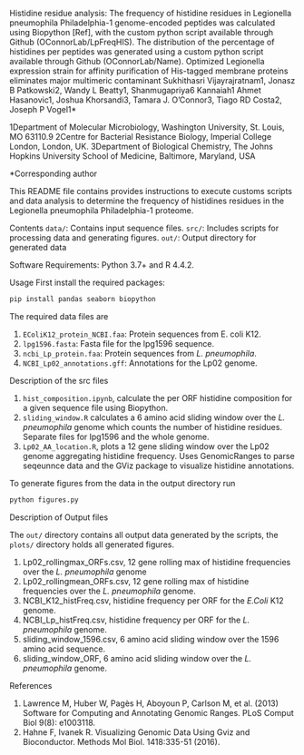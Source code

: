 ﻿Histidine residue analysis: The frequency of histidine residues in Legionella pneumophila Philadelphia-1 genome-encoded peptides was calculated using Biopython [Ref], with the custom python script available through Github (OConnorLab/LpFreqHIS). The distribution of the percentage of histidines per peptides was generated using a custom python script available through Github (OConnorLab/Name).
Optimized Legionella expression strain for affinity purification of His-tagged membrane proteins eliminates major multimeric contaminant
Sukhithasri Vijayrajratnam1, Jonasz B Patkowski2, Wandy L Beatty1, Shanmugapriya6
Kannaiah1 Ahmet Hasanovic1, Joshua Khorsandi3, Tamara J. O’Connor3, Tiago RD Costa2, Joseph P Vogel1*

1Department of Molecular Microbiology, Washington University, St. Louis, MO 63110.9
2Centre for Bacterial Resistance Biology, Imperial College London, London, UK. 
3Department of Biological Chemistry, The Johns Hopkins University School of Medicine, Baltimore, Maryland, USA

*Corresponding author

This README file contains provides instructions to execute customs scripts and data analysis to determine the frequency of histidines residues in the Legionella pneumophila Philadelphia-1 proteome. 

Contents
`data/`: Contains input sequence files.
`src/`: Includes scripts for processing data and generating figures.
`out/`: Output directory for generated data

Software Requirements: Python 3.7+ and R 4.4.2. 

Usage
First install the required packages:
```sh
pip install pandas seaborn biopython 
```
The required data files are
1. `EColiK12_protein_NCBI.faa`: Protein sequences from E. coli K12.
2. `lpg1596.fasta`: Fasta file for the lpg1596 sequence.
3. `ncbi_Lp_protein.faa`: Protein sequences from *L. pneumophila*.
4. `NCBI_Lp02_annotations.gff`: Annotations for the Lp02 genome.

Description of the src files
1. `hist_composition.ipynb`, calculate the per ORF histidine composition for a given sequence file using Biopython.
2. `sliding_window.R` calculates a 6 amino acid sliding window over the *L. pneumophila* genome which counts the number of histidine residues. Separate files for lpg1596 and the whole genome.
3. `Lp02_AA_location.R`, plots a 12 gene sliding window over the Lp02 genome aggregating histidine frequency. Uses GenomicRanges to parse seqeunnce data and the GViz package to visualize histidine annotations. 

To generate figures from the data in the output directory run
```bash
python figures.py
```
Description of Output files

The `out/` directory contains all output data generated by the scripts, the `plots/` directory holds all generated figures.

1. Lp02_rollingmax_ORFs.csv, 12 gene rolling max of histidine frequencies over the *L. pneumophila* genome
2. Lp02_rollingmean_ORFs.csv, 12 gene rolling max of histidine frequencies over the *L. pneumophila* genome.
3. NCBI_K12_histFreq.csv, histidine frequency per ORF for the *E.Coli* K12 genome. 
4. NCBI_Lp_histFreq.csv, histidine frequency per ORF for the *L. pneumophila*  genome.
5. sliding_window_1596.csv, 6 amino acid sliding window over the 1596 amino acid sequence. 
6. sliding_window_ORF, 6 amino acid sliding window over the *L. pneumophila* genome. 

References

1. Lawrence M, Huber W, Pagès H, Aboyoun P, Carlson M, et al. (2013) Software for Computing and Annotating Genomic Ranges. PLoS Comput Biol 9(8): e1003118.
2. Hahne F, Ivanek R. Visualizing Genomic Data Using Gviz and Bioconductor. Methods Mol Biol. 1418:335-51 (2016).


